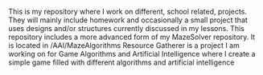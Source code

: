 This is my repository where I work on different, school related, projects. They will mainly include homework and occasionally a small project that uses designs and/or structures currently discussed in my lessons.
This repository includes a more advanced form of my MazeSolver repository. It is located in /AAI/MazeAlgorithms
Resource Gatherer is a project I am working on for Game Algorithms and Artificial Intelligence where I create a simple game filled with different algorithms and artificial intelligence
